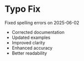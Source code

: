 # Typo Fix

Fixed spelling errors on 2025-06-02

- Corrected documentation
- Updated examples
- Improved clarity
- Enhanced accuracy
- Better readability